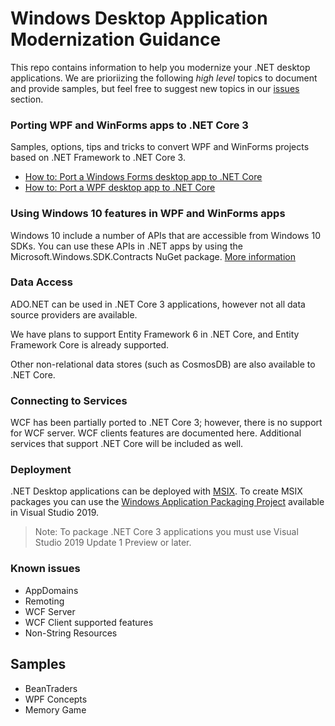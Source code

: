 # Windows Desktop Application Modernization Guidance

This repo contains information to help you modernize your .NET desktop applications. We are prioriizing the following *high level* topics to document and provide samples, but feel free to suggest new topics in our [issues](https://github.com/dotnet/windows-desktop/issues) section.

### Porting WPF and WinForms apps to .NET Core 3

Samples, options, tips and tricks to convert WPF and WinForms projects based on .NET Framework to .NET Core 3.

- [How to: Port a Windows Forms desktop app to .NET Core](https://docs.microsoft.com/en-us/dotnet/core/porting/winforms)
- [How to: Port a WPF desktop app to .NET Core](https://docs.microsoft.com/en-us/dotnet/core/porting/wpf)


### Using Windows 10 features in WPF and WinForms apps

Windows 10 include a number of APIs that are accessible from Windows 10 SDKs. You can use these APIs in .NET apps by using the Microsoft.Windows.SDK.Contracts NuGet package. [More information](/docs/win10apis/README.md) 

### Data Access

ADO.NET can be used in .NET Core 3 applications, however not all data source providers are available. 

We have plans to support Entity Framework 6 in .NET Core, and Entity Framework Core is already supported.

Other non-relational data stores (such as CosmosDB) are also available to .NET Core.

### Connecting to Services

WCF has been partially ported to .NET Core 3; however, there is no support for WCF server. WCF clients features are documented here. Additional services that support .NET Core will be included as well.

### Deployment

.NET Desktop applications can be deployed with [MSIX](https://docs.microsoft.com/windows/msix/). To create MSIX packages you can use the [Windows Application Packaging Project](https://aka.ms/wapproj) available in  Visual Studio 2019.

>Note: To package .NET Core 3 applications you must use Visual Studio 2019 Update 1 Preview or later.

### Known issues

- AppDomains
- Remoting
- WCF Server
- WCF Client supported features
- Non-String Resources


## Samples

- BeanTraders
- WPF Concepts
- Memory Game
